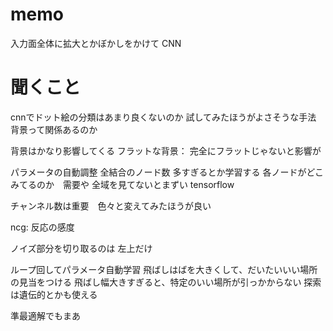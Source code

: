 # memo
入力面全体に拡大とかぼかしをかけて
CNN




# 聞くこと
cnnでドット絵の分類はあまり良くないのか
試してみたほうがよさそうな手法
背景って関係あるのか


背景はかなり影響してくる
フラットな背景：
完全にフラットじゃないと影響が

パラメータの自動調整
全結合のノード数
多すぎるとか学習する
各ノードがどこみてるのか　需要や
全域を見てないとまずい
tensorflow

チャンネル数は重要　色々と変えてみたほうが良い

ncg: 反応の感度

ノイズ部分を切り取るのは
左上だけ

ループ回してパラメータ自動学習
飛ばしはばを大きくして、だいたいいい場所の見当をつける
飛ばし幅大きすぎると、特定のいい場所が引っかからない
探索は遺伝的とかも使える

準最適解でもまあ
